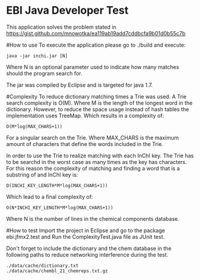 # EBI Java Developer Test
This application solves the problem stated in https://gist.github.com/mnowotka/ea119ab19add7cddbcfa9b01d0b55c7b 

#How to use
To execute the application please go to ./build and execute:

    java -jar inchi.jar [N]

Where N is an optional parameter used to indicate how many matches should the program search for.

The jar was compiled by Eclipse and is targeted for java 1.7.

#Complexity
To reduce dictionary matching times a Trie was used. A Trie search complexity is O(M). Where M is the length of the longest word in the dictionary. However, to reduce the space usage instead of hash tables the implementation uses TreeMap. Which results in a complexity of:

    O(M*log(MAX_CHARS+1))

For a singular search on the Trie. Where MAX_CHARS is the maximum amount of characters that define the words included in the Trie.

In order to use the Trie to realize matching with each InChI key. The Trie has to be searchd in the worst case as many times as the key has characters. For this reason the complexity of matching and finding a word that is a substring of and InChI key is:

    O(INCHI_KEY_LENGTH*M*log(MAX_CHARS+1))

Which lead to a final complexity of:

    O(N*INCHI_KEY_LENGTH*M*log(MAX_CHARS+1))

Where N is the number of lines in the chemical components database.

#How to test
Import the project in Eclipse and go to the package ebi.jfmx2.test and Run the ComplexityTest.java file as JUnit test.

Don't forget to include the dictionary and the chem database in the following paths to reduce networking interference during the test.

    ./data/cache/dictionary.txt
    ./data/cache/chembl_21_chemreps.txt.gz
